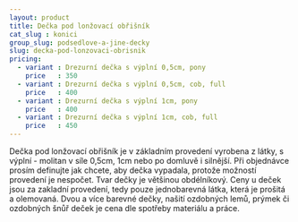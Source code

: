 ```yaml
---
layout: product
title: Dečka pod lonžovací obřišník
cat_slug : konici
group_slug: podsedlove-a-jine-decky
slug: decka-pod-lonzovaci-obrisnik
pricing:
  - variant : Drezurní dečka s výplní 0,5cm, pony
    price   : 350
  - variant : Drezurní dečka s výplní 0,5cm, cob, full
    price   : 400
  - variant : Drezurní dečka s výplní 1cm, pony
    price   : 400
  - variant : Drezurní dečka s výplní 1cm, cob, full
    price   : 450
---
```


Dečka pod lonžovací obřišník je v základním provedení vyrobena z látky, s výplní - molitan v síle 0,5cm, 1cm nebo po domluvě i silnější.
Při objednávce prosím definujte jak chcete, aby dečka vypadala, protože možností provedení je nespočet.
Tvar dečky je většinou obdélníkový.
Ceny u deček jsou za zakladní provedení, tedy pouze jednobarevná látka, která je prošitá a olemovaná.
Dvou a více barevné dečky, našití ozdobných lemů, prýmek či ozdobných šnůř deček je cena dle spotřeby materiálu a práce.

